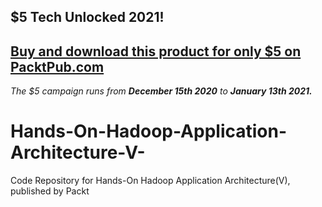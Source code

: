## $5 Tech Unlocked 2021!
[Buy and download this product for only $5 on PacktPub.com](https://www.packtpub.com/)
-----
*The $5 campaign         runs from __December 15th 2020__ to __January 13th 2021.__*

# Hands-On-Hadoop-Application-Architecture-V-
Code Repository for Hands-On Hadoop Application Architecture(V), published by Packt
